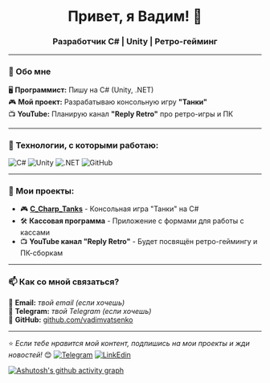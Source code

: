 <h1 align="center">Привет, я Вадим! 👋</h1>
<h3 align="center">Разработчик C# | Unity | Ретро-гейминг</h3>

---

### 🚀 Обо мне  
🖥 **Программист:** Пишу на C# (Unity, .NET)  
🎮 **Мой проект:** Разрабатываю консольную игру **"Танки"**  
📺 **YouTube:** Планирую канал **"Reply Retro"** про ретро-игры и ПК  

---

### 🔧 Технологии, с которыми работаю:
![C#](https://img.shields.io/badge/-CSharp-239120?style=for-the-badge&logo=csharp&logoColor=white)
![Unity](https://img.shields.io/badge/-Unity-100000?style=for-the-badge&logo=unity&logoColor=white)
![.NET](https://img.shields.io/badge/-.NET-512BD4?style=for-the-badge&logo=dotnet&logoColor=white)
![GitHub](https://img.shields.io/badge/-GitHub-181717?style=for-the-badge&logo=github&logoColor=white)

---

### 📌 Мои проекты:
- 🎮 **[C_Charp_Tanks](https://github.com/vadimvatsenko/C_Charp_Tanks)** - Консольная игра "Танки" на C#  
- 🛠 **Кассовая программа** - Приложение с формами для работы с кассами  
- 📺 **YouTube канал "Reply Retro"** - Будет посвящён ретро-геймингу и ПК-сборкам  

---

### 📫 Как со мной связаться?
📩 **Email:** _твой email (если хочешь)_  
💬 **Telegram:** _твой Telegram (если хочешь)_  
🔗 **GitHub:** [github.com/vadimvatsenko](https://github.com/vadimvatsenko)

---
⭐️ _Если тебе нравится мой контент, подпишись на мои проекты и жди новостей!_ 😊
[![Telegram](https://img.shields.io/badge/-Telegram-090909?style=for-the-badge&logo=telegram&logoColor=27A0D9)](https://t.me/VadymVatsenko)
[![LinkEdin](https://img.shields.io/badge/-LinkEdin-090909?style=for-the-badge&logo=LinkEdin&logoColor=27A0D9)](https://www.linkedin.com/in/vadym-vatsenko-667498242/)

[![Ashutosh's github activity graph](https://github-readme-activity-graph.vercel.app/graph?username=vadimvatsenko&theme=xcode)](https://github.com/vadimvatsenko/github-readme-activity-graph)

